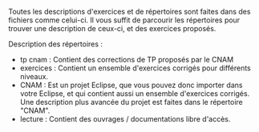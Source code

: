 Toutes les descriptions d'exercices et de répertoires sont faites dans des fichiers comme celui-ci. Il vous suffit de parcourir les répertoires pour trouver
une description de ceux-ci, et des exercices proposés.

Description des répertoires :
  - tp cnam : Contient des corrections de TP proposés par le CNAM
  - exercices : Contient un ensemble d'exercices corrigés pour différents niveaux.
  - CNAM : Est un projet Eclipse, que vous pouvez donc importer dans votre Eclipse, et qui contient aussi un ensemble d'exercices corrigés. Une description plus avancée du projet est faites dans le répertoire "CNAM".
  - lecture : Contient des ouvrages / documentations libre d'accès.
